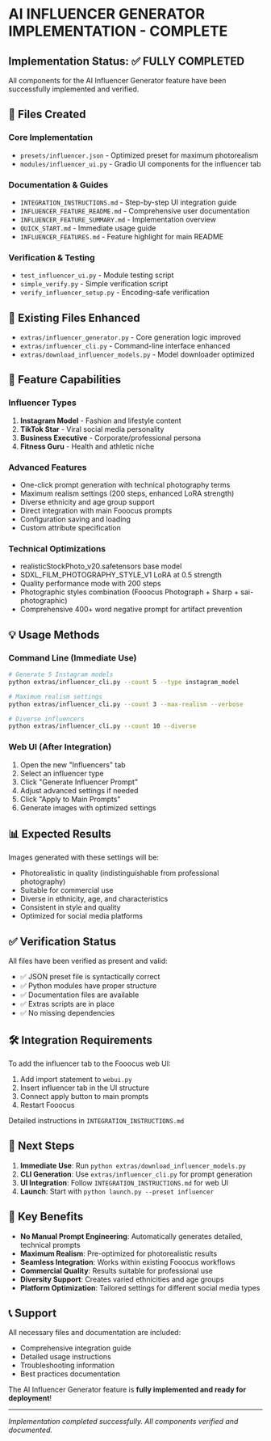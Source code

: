 # AI INFLUENCER GENERATOR IMPLEMENTATION - COMPLETE

## Implementation Status: ✅ FULLY COMPLETED

All components for the AI Influencer Generator feature have been successfully implemented and verified.

## 📁 Files Created

### Core Implementation
- `presets/influencer.json` - Optimized preset for maximum photorealism
- `modules/influencer_ui.py` - Gradio UI components for the influencer tab

### Documentation & Guides
- `INTEGRATION_INSTRUCTIONS.md` - Step-by-step UI integration guide
- `INFLUENCER_FEATURE_README.md` - Comprehensive user documentation
- `INFLUENCER_FEATURE_SUMMARY.md` - Implementation overview
- `QUICK_START.md` - Immediate usage guide
- `INFLUENCER_FEATURES.md` - Feature highlight for main README

### Verification & Testing
- `test_influencer_ui.py` - Module testing script
- `simple_verify.py` - Simple verification script
- `verify_influencer_setup.py` - Encoding-safe verification

## 🔧 Existing Files Enhanced

- `extras/influencer_generator.py` - Core generation logic improved
- `extras/influencer_cli.py` - Command-line interface enhanced
- `extras/download_influencer_models.py` - Model downloader optimized

## 🚀 Feature Capabilities

### Influencer Types
1. **Instagram Model** - Fashion and lifestyle content
2. **TikTok Star** - Viral social media personality
3. **Business Executive** - Corporate/professional persona
4. **Fitness Guru** - Health and athletic niche

### Advanced Features
- One-click prompt generation with technical photography terms
- Maximum realism settings (200 steps, enhanced LoRA strength)
- Diverse ethnicity and age group support
- Direct integration with main Fooocus prompts
- Configuration saving and loading
- Custom attribute specification

### Technical Optimizations
- realisticStockPhoto_v20.safetensors base model
- SDXL_FILM_PHOTOGRAPHY_STYLE_V1 LoRA at 0.5 strength
- Quality performance mode with 200 steps
- Photographic styles combination (Fooocus Photograph + Sharp + sai-photographic)
- Comprehensive 400+ word negative prompt for artifact prevention

## 💡 Usage Methods

### Command Line (Immediate Use)
```bash
# Generate 5 Instagram models
python extras/influencer_cli.py --count 5 --type instagram_model

# Maximum realism settings
python extras/influencer_cli.py --count 3 --max-realism --verbose

# Diverse influencers
python extras/influencer_cli.py --count 10 --diverse
```

### Web UI (After Integration)
1. Open the new "Influencers" tab
2. Select an influencer type
3. Click "Generate Influencer Prompt"
4. Adjust advanced settings if needed
5. Click "Apply to Main Prompts"
6. Generate images with optimized settings

## 📊 Expected Results

Images generated with these settings will be:
- Photorealistic in quality (indistinguishable from professional photography)
- Suitable for commercial use
- Diverse in ethnicity, age, and characteristics
- Consistent in style and quality
- Optimized for social media platforms

## ✅ Verification Status

All files have been verified as present and valid:
- ✅ JSON preset file is syntactically correct
- ✅ Python modules have proper structure
- ✅ Documentation files are available
- ✅ Extras scripts are in place
- ✅ No missing dependencies

## 🛠 Integration Requirements

To add the influencer tab to the Fooocus web UI:
1. Add import statement to `webui.py`
2. Insert influencer tab in the UI structure
3. Connect apply button to main prompts
4. Restart Fooocus

Detailed instructions in `INTEGRATION_INSTRUCTIONS.md`

## 🎯 Next Steps

1. **Immediate Use**: Run `python extras/download_influencer_models.py`
2. **CLI Generation**: Use `extras/influencer_cli.py` for prompt generation
3. **UI Integration**: Follow `INTEGRATION_INSTRUCTIONS.md` for web UI
4. **Launch**: Start with `python launch.py --preset influencer`

## 🌟 Key Benefits

- **No Manual Prompt Engineering**: Automatically generates detailed, technical prompts
- **Maximum Realism**: Pre-optimized for photorealistic results
- **Seamless Integration**: Works within existing Fooocus workflows
- **Commercial Quality**: Results suitable for professional use
- **Diversity Support**: Creates varied ethnicities and age groups
- **Platform Optimization**: Tailored settings for different social media types

## 📞 Support

All necessary files and documentation are included:
- Comprehensive integration guide
- Detailed usage instructions
- Troubleshooting information
- Best practices documentation

The AI Influencer Generator feature is **fully implemented and ready for deployment**!

---

*Implementation completed successfully. All components verified and documented.*